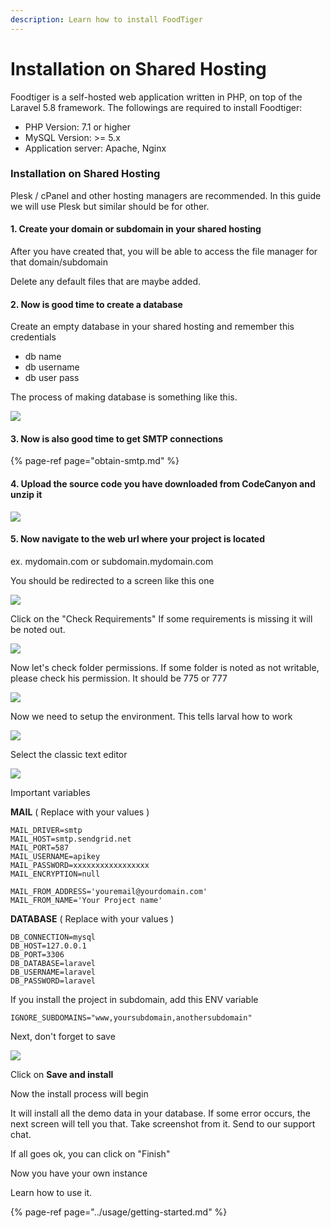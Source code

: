 ```yaml
---
description: Learn how to install FoodTiger
---
```


# Installation on Shared Hosting

Foodtiger is a self-hosted web application written in PHP, on top of the Laravel 5.8 framework. The followings are required to install Foodtiger:

* PHP Version: 7.1 or higher
* MySQL Version: &gt;= 5.x
* Application server: Apache, Nginx

### Installation on Shared Hosting

Plesk / cPanel and other hosting managers are recommended. In this guide we will use Plesk but similar should be for other. 

#### 1. Create your domain or subdomain in your shared hosting

After you have created that, you will be able to access the file manager for that domain/subdomain

Delete any default files that are maybe added.

#### 2. Now is good time to create a database

Create an empty database in your shared hosting and remember this credentials

* db name
* db username
* db user pass

The process of making database is something like this.

![](../.gitbook/assets/dbadd.png)

#### 3. Now is also good time to get SMTP connections

{% page-ref page="obtain-smtp.md" %}

#### 4. Upload the source code you have downloaded from CodeCanyon and unzip it

![](../.gitbook/assets/extract.png)

#### 5. Now navigate to the web url where your project is located

ex. mydomain.com or subdomain.mydomain.com

You should be redirected to a screen like this one

![](../.gitbook/assets/foodtiger-installer.png)

Click on the "Check Requirements" If some requirements is missing it will be noted out.

![](../.gitbook/assets/system.png)

Now let's check folder permissions. If some folder is noted as not writable, please check his permission. It should be 775 or 777

![](../.gitbook/assets/permissions.png)

Now we need to setup the environment. This tells larval how to work

![](../.gitbook/assets/classic.png)

Select the classic text editor

![](../.gitbook/assets/save_env%20%281%29.png)

Important variables

**MAIL** \( Replace with your values \)

```text
MAIL_DRIVER=smtp
MAIL_HOST=smtp.sendgrid.net
MAIL_PORT=587
MAIL_USERNAME=apikey
MAIL_PASSWORD=xxxxxxxxxxxxxxxxx
MAIL_ENCRYPTION=null

MAIL_FROM_ADDRESS='youremail@yourdomain.com'
MAIL_FROM_NAME='Your Project name'
```

**DATABASE** \( Replace with your values \)

```text
DB_CONNECTION=mysql
DB_HOST=127.0.0.1
DB_PORT=3306
DB_DATABASE=laravel
DB_USERNAME=laravel
DB_PASSWORD=laravel
```

If you install the project in subdomain, add this ENV variable

```text
IGNORE_SUBDOMAINS="www,yoursubdomain,anothersubdomain"
```

Next, don't forget to save

![](../.gitbook/assets/save_env.png)

Click on **Save and install**

Now the install process will begin

It will install all the demo data in your database. If some error occurs, the next screen will tell you that. Take screenshot from it. Send to our support chat.

If all goes ok, you can click on "Finish" 

Now you have your own instance 

Learn how to use it. 

{% page-ref page="../usage/getting-started.md" %}



